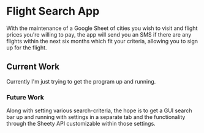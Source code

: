 # Flight Search App
With the maintenance of a Google Sheet of cities you wish to visit and flight prices you're willing to pay, the app will send you an SMS if there are any flights within the next six
months which fit your criteria, allowing you to sign up for the flight.

## Current Work
Currently I'm just trying to get the program up and running.

### Future Work
Along with setting various search-criteria, the hope is to get a GUI search bar up and running with settings in a separate tab and the functionality through the Sheety API customizable
within those settings.
